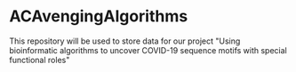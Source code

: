 # ACAvengingAlgorithms
This repository will be used to store data for our project "Using bioinformatic algorithms to uncover COVID-19 sequence motifs with special functional roles"
